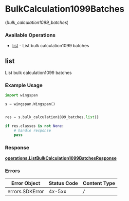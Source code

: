 # BulkCalculation1099Batches
(*bulk_calculation1099_batches*)

### Available Operations

* [list](#list) - List bulk calculation1099 batches

## list

List bulk calculation1099 batches

### Example Usage

```python
import wingspan

s = wingspan.Wingspan()


res = s.bulk_calculation1099_batches.list()

if res.classes is not None:
    # handle response
    pass
```


### Response

**[operations.ListBulkCalculation1099BatchesResponse](../../models/operations/listbulkcalculation1099batchesresponse.md)**
### Errors

| Error Object    | Status Code     | Content Type    |
| --------------- | --------------- | --------------- |
| errors.SDKError | 4x-5xx          | */*             |
